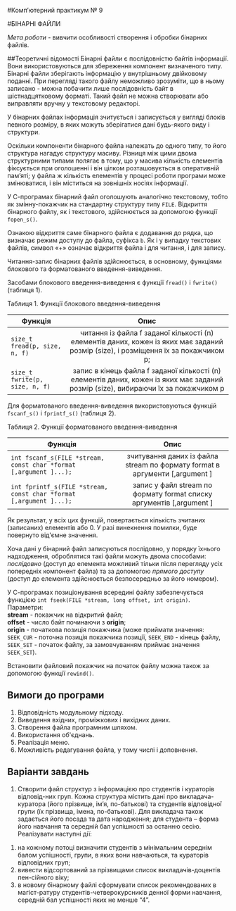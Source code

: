 #Комп’ютерний практикум № 9

#БІНАРНІ ФАЙЛИ

*Мета роботи* - вивчити особливості створення і обробки бінарних файлів.

##Теоретичні відомості
Бінарні файли є послідовністю байтів інформації. Вони використовуються для збереження компонент визначеного типу.
Бінарні файли зберігають інформацію у внутрішньому двійковому поданні. При перегляді такого файлу неможливо зрозуміти, що в ньому записано - можна побачити лише послідовність байт в шістнадцятковому форматі. Такий файл не можна створювати або виправляти вручну у текстовому редакторі.  

У бінарних файлах інформація зчитується і записується у вигляді блоків певного розміру, в яких можуть зберігатися дані будь-якого виду і структури. 

Оскільки компоненти бінарного файла належать до одного типу, то його структура нагадує структуру масиву. Різниця між цими двома структурними типами полягає в тому, що у масива кількість елементів фіксується при оголошенні і він цілком розташовується в оперативній пам’яті; у файла ж кількість елементів у процесі роботи програми може змінюватися, і він міститься на зовнішніх носіях інформації.  

У С-програмах бінарний файл оголошують аналогічно текстовому, тобто як змінну-покажчик на стандартну структуру типу `FILE`. Відкриття бінарного файлу, як і текстового, здійснюється за допомогою функції `fopen_s()`.  

Ознакою відкриття саме бінарного файла є додавання до рядка, що визначає режим доступу до файла, суфікса `b`. Як і у випадку текстових файлів, символ «+» означає відкриття файла і для читання, і для запису.   

Читання-запис бінарних файлів здійснюється, в основному, функціями блокового та форматованого введення-виведення.  

Засобами блокового введення-виведення є функції `fread()` і `fwrite()` (таблиця 1).

Таблиця 1. Функції блокового введення-виведення  

| Функція   |      Опис      |
|----------|:-------------:|
| `size_t fread(p, size, n, f)` | читання із файла f заданої кількості (n) елементів даних, кожен із яких має заданий розмір (size), і розміщення їх за покажчиком p; |
| `size_t fwrite(p, size, n, f)` | запис в кінець файла f заданої кількості (n) елементів даних, кожен із яких має заданий розмір (size), вибираючи їх за покажчиком р |

Для форматованого введення-виведення використовуються функцій `fscanf_s()` і `fprintf_s()` (таблиця 2).

Таблиця 2. Функції форматованого введення-виведення  

| Функція   |      Опис      |
|----------|:-------------:|
| `int fscanf_s(FILE *stream, const char *format [,argument ]...);` | зчитування даних iз файла stream по формату format в аргументи [,argument ] |
| `int fprintf_s(FILE *stream, const char *format [,argument ]...);` | запис у файл stream по формату format списку аргументів [,argument ]|

Як результат, у всіх цих функцій, повертається кількість зчитаних (записаних) елементів або 0. У разі винекнення помилки, буде повернуто від'ємне значення. 

Хоча дані у бінарний файл записуються послідовно, у порядку їхнього надходження, оброблятися такі файли можуть двома способами: *послідовно* (доступ до елемента можливий тільки після перегляду усіх попередніх компонент файла) та за допомогою *прямого доступу* (доступ до елемента здійснюється безпосередньо за його номером).  

У С-програмах позиціонування всередині файлу забезпечується функцією `int fseek(FILE *stream, long offset, int origin)`.    
Параметри:  
**stream** - покажчик на відкритий файл;  
**offset** - число байт починаючи з **origin**;  
**origin** - початкова позиція покажчика (може приймати значення: `SEEK_CUR` - поточна позиція покажчика позиції, `SEEK_END` - кінець файлу, `SEEK_SET` - початок файлу, за замовчуванням приймає  значення `SEEK_SET`).  

Встановити файловий покажчик на початок файлу можна також за допомогою функції `rewind()`.

##	Вимоги до програми
1.	Відповідність модульному підходу.
2.	Виведення вхідних, проміжкових і вихідних даних.
3.	Створення файла програмним шляхом.
4.	Використання об'єднань.
5.	Реалізація меню.
6.	Можливість редагування файла, у тому числі і доповнення.

## Варіанти завдань
1.	Створити файл структур з інформацією про студентів і кураторів відповід-них груп. Кожна структура містить дані про викладача-куратора (його прізвище, ім’я, по-батькові) та студентів відповідної групи (їх прізвища, імена, по-батькові). Для викладача також задається його посада та дата народження; для студента – форма його навчання та середній бал успішності за останню сесію. Реалізувати наступні дії:  
1) на кожному потоці визначити студентів з мінімальним середнім балом успішності, групи, в яких вони навчаються, та кураторів відповідних груп;   
2) вивести відсортований за прізвищами список викладачів-доцентів пен-сійного віку;   
3) в новому бінарному файлі сформувати список рекомендованих в магіст-ратуру студентів-четверокурсників денної форми навчання, середній бал успішності яких не менше “4”.  



